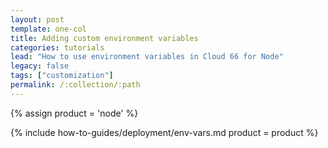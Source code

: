 ```yaml
---
layout: post
template: one-col
title: Adding custom environment variables
categories: tutorials
lead: "How to use environment variables in Cloud 66 for Node"
legacy: false
tags: ["customization"]
permalink: /:collection/:path
---
```


{% assign product = 'node' %}

{% include how-to-guides/deployment/env-vars.md product = product %}
